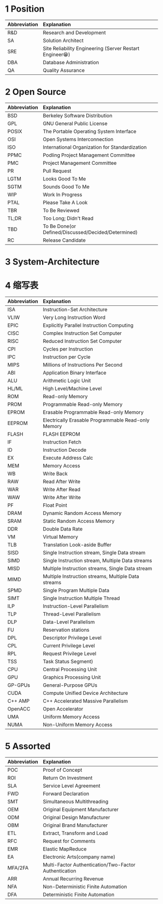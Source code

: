 
# 1 Position

| Abbreviation | Explanation |
|:--|:--|
| R&D | Research and Development |
| SA | Solution Architect |
| SRE | Site Reliability Engineering (Server Restart Engineer😁) |
| DBA | Database Administration |
| QA | Quality Assurance |

# 2 Open Source

| Abbreviation | Explanation |
|:--|:--|
| BSD | Berkeley Software Distribution |
| GPL | GNU General Public License |
| POSIX | The Portable Operating System Interface |
| OSI | Open Systems Interconnection |
| ISO | International Organization for Standardization |
| PPMC | Podling Project Management Committee |
| PMC | Project Management Committee |
| PR | Pull Request |
| LGTM | Looks Good To Me |
| SGTM | Sounds Good To Me |
| WIP | Work In Progress |
| PTAL | Please Take A Look |
| TBR | To Be Reviewed |
| TL;DR | Too Long; Didn't Read |
| TBD | To Be Done(or Defined/Discussed/Decided/Determined) |
| RC | Release Candidate |

# 3 System-Architecture

# 4 缩写表

| Abbreviation | Explanation |
|:--|:--|
| ISA | Instruction-Set Architecture |
| VLIW | Very Long Instruction Word |
| EPIC | Explicitly Parallel Instruction Computing |
| CISC | Complex Instruction Set Computer |
| RISC | Reduced Instruction Set Computer |
| CPI | Cycles per Instruction |
| IPC | Instruction per Cycle |
| MIPS | Millions of Instructions Per Second |
| ABI | Application Binary Interface |
| ALU | Arithmetic Logic Unit |
| HL/ML | High Level/Machine Level |
| ROM | Read-only Memory |
| PROM | Programmable Read-only Memory |
| EPROM | Erasable Programmable Read-only Memory |
| EEPROM | Electrically Erasable Programmable Read-only Memory |
| FLASH | FLASH EEPROM |
| IF | Instruction Fetch |
| ID | Instruction Decode |
| EX | Execute Address Calc |
| MEM | Memory Access |
| WB | Write Back |
| RAW | Read After Write |
| WAR | Write After Read |
| WAW | Write After Write |
| PF | Float Point |
| DRAM | Dynamic Random Access Memory |
| SRAM | Static Random Access Memory |    
| DDR | Double Data Rate |
| VM | Virtual Memory |
| TLB | Translation Look-aside Buffer |
| SISD | Single Instruction stream, Single Data stream |
| SIMD | Single Instruction stream, Multiple Data streams |
| MISD | Multiple Instruction streams, Single Data stream |
| MIMD | Multiple Instruction streams, Multiple Data streams |
| SPMD | Single Program Multiple Data |
| SIMT | Single Instruction Multiple Thread |
| ILP | Instruction-Level Parallelism |
| TLP | Thread-Level Parallelism |
| DLP | Data-Level Parallelism |
| FU | Reservation stations |
| DPL | Descriptor Privilege Level |
| CPL | Current Privilege Level |
| RPL | Request Privilege Level |
| TSS | Task Status Segment) |
| CPU | Central Processing Unit |
| GPU | Graphics Processing Unit |
| GP-GPUs | General-Purpose GPUs |
| CUDA | Compute Unified Device Architecture |
| C++ AMP | C++ Accelerated Massive Parallelism |
| OpenACC | Open Accelerator |
| UMA | Uniform Memory Access |
| NUMA | Non-Uniform Memory Access |

# 5 Assorted

| Abbreviation | Explanation |
|:--|:--|
| POC | Proof of Concept |
| ROI | Return On Investment |
| SLA | Service Level Agreement |
| FWD | Forward Declaration |
| SMT | Simultaneous Multithreading |
| OEM | Original Equipment Manufacturer |
| ODM | Original Design Manufacturer |
| OBM | Original Brand Manufacturer |
| ETL | Extract, Transform and Load |
| RFC | Request for Comments |
| EMR | Elastic MapReduce |
| EA | Electronic Arts(company name) |
| MFA/2FA | Multi-Factor Authentication/Two-Factor Authentication |
| ARR | Annual Recurring Revenue |
| NFA | Non-Deterministic Finite Automation |
| DFA | Deterministic Finite Automation |

